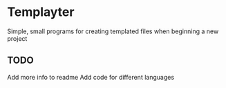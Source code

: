 # Templayter
Simple, small programs for creating templated files when beginning a new project

## TODO
Add more info to readme
Add code for different languages
